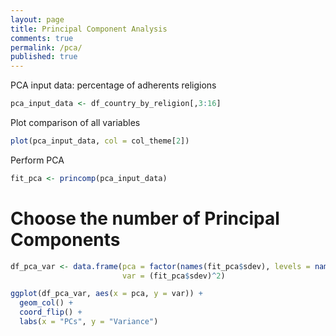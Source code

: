 ```yaml
---
layout: page
title: Principal Component Analysis
comments: true
permalink: /pca/
published: true
---
```


PCA input data: percentage of adherents religions
```r
pca_input_data <- df_country_by_religion[,3:16]
```
Plot comparison of all variables
```r
plot(pca_input_data, col = col_theme[2]) 
```
Perform PCA
```r
fit_pca <- princomp(pca_input_data)
```
# Choose the number of Principal Components
```r
df_pca_var <- data.frame(pca = factor(names(fit_pca$sdev), levels = names(fit_pca$sdev)), 
                         var = (fit_pca$sdev)^2) 
```

```r
ggplot(df_pca_var, aes(x = pca, y = var)) +
  geom_col() +
  coord_flip() +
  labs(x = "PCs", y = "Variance")
```

